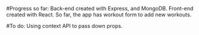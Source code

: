 #Progress so far: Back-end created with Express, and MongoDB. Front-end created with React. So far, the app has workout form to add new workouts.

#To do: Using context API to pass down props.
